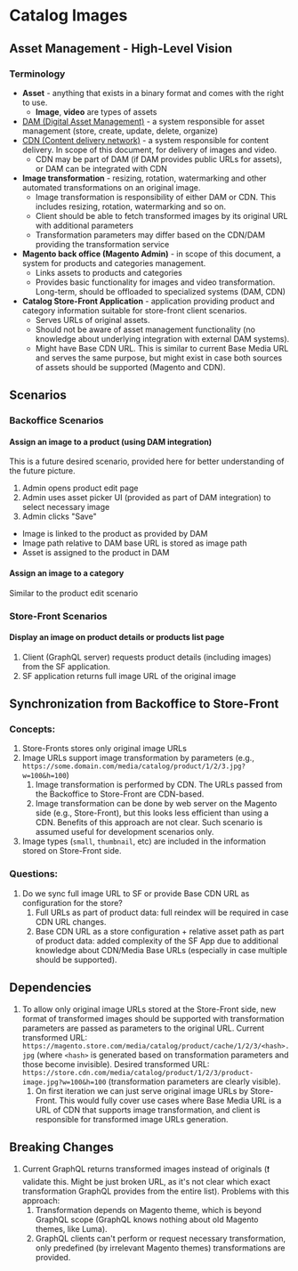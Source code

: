 # Catalog Images

## Asset Management - High-Level Vision

### Terminology

* **Asset** - anything that exists in a binary format and comes with the right to use.
   * **Image**, **video** are types of assets
* [DAM (Digital Asset Management)](https://en.wikipedia.org/wiki/Digital_asset_management) - a system responsible for asset management (store, create, update, delete, organize)
* [CDN (Content delivery network)](https://en.wikipedia.org/wiki/Content_delivery_network) - a system responsible for content delivery. In scope of this document, for delivery of images and video.
   * CDN may be part of DAM (if DAM provides public URLs for assets), or DAM can be integrated with CDN
* **Image transformation** - resizing, rotation, watermarking and other automated transformations on an original image.
   * Image transformation is responsibility of either DAM or CDN. This includes resizing, rotation, watermarking and so on.
   * Client should be able to fetch transformed images by its original URL with additional parameters
   * Transformation parameters may differ based on the CDN/DAM providing the transformation service
* **Magento back office (Magento Admin)** - in scope of this document, a system for products and categories management.
   * Links assets to products and categories
   * Provides basic functionality for images and video transformation. Long-term, should be offloaded to specialized systems (DAM, CDN)
* **Catalog Store-Front Application** - application providing product and category information suitable for store-front client scenarios.
   * Serves URLs of original assets.
   * Should not be aware of asset management functionality (no knowledge about underlying integration with external DAM systems).
   * Might have Base CDN URL. This is similar to current Base Media URL and serves the same purpose, but might exist in case both sources of assets should be supported (Magento and CDN).

## Scenarios

### Backoffice Scenarios

#### Assign an image to a product (using DAM integration)

This is a future desired scenario, provided here for better understanding of the future picture.

1. Admin opens product edit page
2. Admin uses asset picker UI (provided as part of DAM integration) to select necessary image
3. Admin clicks "Save"
  * Image is linked to the product as provided by DAM
  * Image path relative to DAM base URL is stored as image path
  * Asset is assigned to the product in DAM

#### Assign an image to a category

Similar to the product edit scenario

### Store-Front Scenarios

#### Display an image on product details or products list page

1. Client (GraphQL server) requests product details (including images) from the SF application.
2. SF application returns full image URL of the original image

## Synchronization from Backoffice to Store-Front

### Concepts:

1. Store-Fronts stores only original image URLs
2. Image URLs support image transformation by parameters (e.g., `https://some.domain.com/media/catalog/product/1/2/3.jpg?w=100&h=100`)
   1. Image transformation is performed by CDN. The URLs passed from the Backoffice to Store-Front are CDN-based.
   2. Image transformation can be done by web server on the Magento side (e.g., Store-Front), but this looks less efficient than using a CDN. Benefits of this approach are not clear. Such scenario is assumed useful for development scenarios only.
3. Image types (`small`, `thumbnail`, etc) are included in the information stored on Store-Front side.


### Questions:

1. Do we sync full image URL to SF or provide Base CDN URL as configuration for the store?
   1. Full URLs as part of product data: full reindex will be required in case CDN URL changes.
   2. Base CDN URL as a store configuration + relative asset path as part of product data: added complexity of the SF App due to additional knowledge about CDN/Media Base URLs (especially in case multiple should be supported).

## Dependencies

1. To allow only original image URLs stored at the Store-Front side, new format of transformed images should be supported with transformation parameters are passed as parameters to the original URL. Current transformed URL: `https://magento.store.com/media/catalog/product/cache/1/2/3/<hash>.jpg` (where `<hash>` is generated based on transformation parameters and those become invisible). Desired transformed URL: `https://store.cdn.com/media/catalog/product/1/2/3/product-image.jpg?w=100&h=100` (transformation parameters are clearly visible).
   1. On first iteration we can just serve original image URLs by Store-Front. This would fully cover use cases where Base Media URL is a URL of CDN that supports image transformation, and client is responsible for transformed image URLs generation.

## Breaking Changes

1. Current GraphQL returns transformed images instead of originals (❗ validate this. Might be just broken URL, as it's not clear which exact transformation GraphQL provides from the entire list). Problems with this approach: 
   1. Transformation depends on Magento theme, which is beyond GraphQL scope (GraphQL knows nothing about old Magento themes, like Luma).
   2. GraphQL clients can't perform or request necessary transformation, only predefined (by irrelevant Magento themes) transformations are provided.
